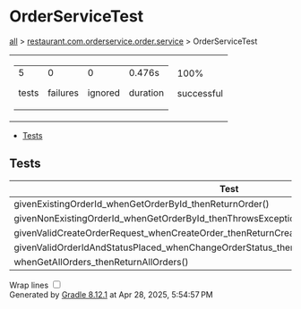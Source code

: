 <!DOCTYPE html>
<html>
<head>
<meta http-equiv="Content-Type" content="text/html; charset=utf-8"/>
<meta http-equiv="x-ua-compatible" content="IE=edge"/>
<title>Test results - OrderServiceTest</title>
<link href="../css/base-style.css" rel="stylesheet" type="text/css"/>
<link href="../css/style.css" rel="stylesheet" type="text/css"/>
<script src="../js/report.js" type="text/javascript"></script>
</head>
<body>
<div id="content">
<h1>OrderServiceTest</h1>
<div class="breadcrumbs">
<a href="../index.md">all</a> &gt; 
<a href="../packages/restaurant.com.orderservice.order.service.md">restaurant.com.orderservice.order.service</a> &gt; OrderServiceTest</div>
<div id="summary">
<table>
<tr>
<td>
<div class="summaryGroup">
<table>
<tr>
<td>
<div class="infoBox" id="tests">
<div class="counter">5</div>
<p>tests</p>
</div>
</td>
<td>
<div class="infoBox" id="failures">
<div class="counter">0</div>
<p>failures</p>
</div>
</td>
<td>
<div class="infoBox" id="ignored">
<div class="counter">0</div>
<p>ignored</p>
</div>
</td>
<td>
<div class="infoBox" id="duration">
<div class="counter">0.476s</div>
<p>duration</p>
</div>
</td>
</tr>
</table>
</div>
</td>
<td>
<div class="infoBox success" id="successRate">
<div class="percent">100%</div>
<p>successful</p>
</div>
</td>
</tr>
</table>
</div>
<div id="tabs">
<ul class="tabLinks">
<li>
<a href="#tab0">Tests</a>
</li>
</ul>
<div id="tab0" class="tab">
<h2>Tests</h2>
<table>
<thead>
<tr>
<th>Test</th>
<th>Duration</th>
<th>Result</th>
</tr>
</thead>
<tr>
<td class="success">givenExistingOrderId_whenGetOrderById_thenReturnOrder()</td>
<td class="success">0.442s</td>
<td class="success">passed</td>
</tr>
<tr>
<td class="success">givenNonExistingOrderId_whenGetOrderById_thenThrowsException()</td>
<td class="success">0.006s</td>
<td class="success">passed</td>
</tr>
<tr>
<td class="success">givenValidCreateOrderRequest_whenCreateOrder_thenReturnCreatedOrder()</td>
<td class="success">0.020s</td>
<td class="success">passed</td>
</tr>
<tr>
<td class="success">givenValidOrderIdAndStatusPlaced_whenChangeOrderStatus_thenOrderStatusChangedToCancelled()</td>
<td class="success">0.005s</td>
<td class="success">passed</td>
</tr>
<tr>
<td class="success">whenGetAllOrders_thenReturnAllOrders()</td>
<td class="success">0.003s</td>
<td class="success">passed</td>
</tr>
</table>
</div>
</div>
<div id="footer">
<p>
<div>
<label class="hidden" id="label-for-line-wrapping-toggle" for="line-wrapping-toggle">Wrap lines
<input id="line-wrapping-toggle" type="checkbox" autocomplete="off"/>
</label>
</div>Generated by 
<a href="http://www.gradle.org">Gradle 8.12.1</a> at Apr 28, 2025, 5:54:57 PM</p>
</div>
</div>
</body>
</html>
